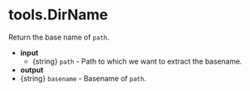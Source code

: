 # tools.DirName


Return the base name of `path`.

* __input__
    * {string} `path` - Path to which we want to extract the basename.
* __output__
* {string} `basename`  - Basename of `path`.
